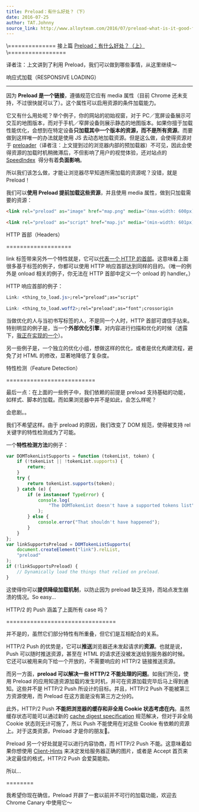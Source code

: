 ```yaml
---
title: Preload：有什么好处？（下）
date: 2016-07-25
author: TAT.Johnny
source_link: http://www.alloyteam.com/2016/07/preload-what-is-it-good-for-part2/
---
```


<!-- {% raw %} - for jekyll -->

\\============== 接上篇 [Preload：有什么好处？（上）](http://www.alloyteam.com/2016/05/preload-what-is-it-good-for-part1/)\\=================

译者注：上文讲到了利用 Preload，我们可以做到哪些事情，从这里继续～

响应式加载（RESPONSIVE LOADING）  

* * *

因为 **Preload 是一个链接**，遵循规范它应有 media 属性（目前 Chrome 还未支持，不过很快就可以了）。这个属性可以启用资源的条件加载能力。

它又有什么用处呢？举个例子，你的网站的初始视窗，对于 PC／宽屏设备展示可交互的地图版本，而对于手机／窄屏设备则展示静态的地图版本。如果你擅于加载性能优化，会想到在特定设备**只加载其中一个版本的资源，而不是所有资源**。而要做到这样唯一的办法就是使用 JS 去动态地加载资源。但是这么做，会使得资源对于 [preloader](http://calendar.perfplanet.com/2013/big-bad-preloader/)（译者注：上文提到过的浏览器内部的预加载器）不可见，因此会使得资源的加载时机稍微滞后，不但影响了用户的视觉体验，还对站点的 [SpeedIndex](https://sites.google.com/a/webpagetest.org/docs/using-webpagetest/metrics/speed-index)  得分有着**负面影响**。

所以我们该怎么做，才能让浏览器尽早知道所需加载的资源呢？没错，就是 Preload！

我们可以**使用 Preload 提前加载这些资源**，并且使用 media 属性，做到只加载需要的资源：

```html
<link rel="preload" as="image" href="map.png" media="(max-width: 600px)">
 
<link rel="preload" as="script" href="map.js" media="(min-width: 601px)">
```

HTTP 首部（Headers）  

===================

link 标签带来另外一个特性就是，它可以[代表一个 HTTP 的首部](https://tools.ietf.org/html/rfc5988)。这意味着上面很多基于标签的例子，你都可以使用 HTTP 响应首部达到同样的目的。（唯一的例外是 onload 相关的例子，你无法在 HTTP 首部中定义一个 onload 的 handler。）

HTTP 响应首部的例子：

```css
Link: <thing_to_load.js>;rel="preload";as="script"
 
Link: <thing_to_load.woff2>;rel="preload";as="font";crossorigin
```

当做优化的人与当初书写标签的人，不是同一个人时，HTTP 首部可谓信手拈来。特别明显的例子是，当一个**外部优化引擎**，对内容进行扫描和优化的时候（透露下，[我正在实现的一个](https://www.akamai.com/us/en/resources/front-end-optimization-feo.jsp)）。

另一些例子是，一个独立的优化小组，想做这样的优化，或者是优化构建流程，避免了对 HTML 的修改，显著地降低了复杂度。

特性检测（Feature Detection）  

==========================

最后一点：在上面的一些例子中，我们依赖的前提是 preload 支持基础的功能，如样式、脚本的加载。而如果浏览器中并不是如此，会怎么样呢？

会悲剧。。

我们不希望这样。由于 preload 的原因，我们改变了 DOM 规范，使得被支持 rel 关键字的特性检测成为了可能。

一个**特性检测方法**的例子：

```javascript
var DOMTokenListSupports = function (tokenList, token) {
    if (!tokenList || !tokenList.supports) {
        return;
    }
    try {
        return tokenList.supports(token);
    } catch (e) {
        if (e instanceof TypeError) {
            console.log(
                "The DOMTokenList doesn't have a supported tokens list"
            );
        } else {
            console.error("That shouldn't have happened");
        }
    }
};
var linkSupportsPreload = DOMTokenListSupports(
    document.createElement("link").relList,
    "preload"
);
if (!linkSupportsPreload) {
    // Dynamically load the things that relied on preload.
}
```

这使得你可以**提供降级加载机制**，以防止因为 preload 缺乏支持，而站点发生崩溃的情况。So easy...

HTTP/2 的 Push 涵盖了上面所有 case 吗？  

================================

并不是的，虽然它们部分特性有所重叠，但它们是互相配合的关系。

HTTP/2 Push 的优势是，它可以**推送**浏览器还未发起请求的**资源**。也就是说，Push 可以随时推送资源，甚至在 HTML 的请求还没被发送给到服务器的时候。它还可以被用来向下给一个开放的，不需要响应的 HTTP/2 链接推送资源。

而另一方面，**preload 可以解决一些 HTTP/2 不能处理的问题**。如我们所见，使用 Preload 的应用知道资源加载的发生时机，并可在资源加载完毕后马上得到通知。这些并不是 HTTP/2 Push 所设计的目标。并且，HTTP/2 Push 不能被第三方资源使用，而 Preload 在这方面是没有第三方之分的。

此外，HTTP/2 Push **不能把浏览器的缓存和非全局 Cookie 状态考虑在内**。虽然缓存状态可能可以通过新的 [cache digest specification](https://tools.ietf.org/html/draft-kazuho-h2-cache-digest-00) 规范解决，但对于非全局 Cookie 状态则无计可施了，所以 Push 不能使用在对这些 Cookie 有依赖的资源上。对于这类资源，Preload 才是你的朋友👬。

Preload 另一个好处就是可以进行内容协商，而 HTTP/2 Push 不能。这意味着如果你想使用 [Client-Hints](https://www.smashingmagazine.com/2016/01/leaner-responsive-images-client-hints/) 来决定发给服务器正确的图片，或者是 Accept 首页来决定最佳的格式，HTTP/2 Push 会爱莫能助。

所以...  

========

我希望你现在确信，Preload 开辟了一套以前并不可行的加载功能，欢迎去 Chrome Canary 中使用它～

<!-- {% endraw %} - for jekyll -->
